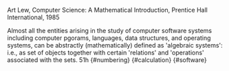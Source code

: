 ﻿Art Lew, Computer Science: A Mathematical Introduction, Prentice Hall International, 1985

Almost all the entities arising in the study of computer software systems including computer pgorams, languages, data structures, and operating systems, can be abstractly (mathematically) defined as 'algebraic systems': i.e., as set of objects together with certain 'relations' and 'operations' associated with the sets. 51h {#numbering} {#calculation} {#software}
